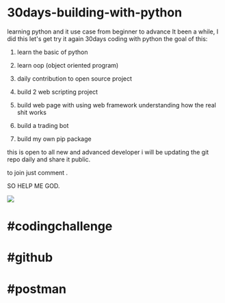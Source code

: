 # 30days-building-with-python
learning python and it use case from beginner to advance 
It been a while, I did this let's get try it again 30days coding with python the goal of this:

1. learn the basic of python 

2. learn oop (object oriented program)

3. daily contribution to open source project

4. build 2 web scripting project

5. build web page with using web framework understanding how the real shit works

6. build a trading bot 

7. build my own pip package

this is open to all new and advanced developer i will be updating the git repo daily and share it public.



to join just comment .

SO HELP ME GOD.

 ![](image.png)

# #codingchallenge 

# #github

# #postman

